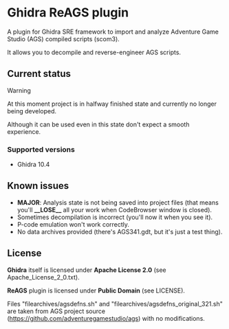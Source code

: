 # Ghidra ReAGS plugin

A plugin for Ghidra SRE framework to import and analyze Adventure Game Studio (AGS) compiled scripts (scom3).

It allows you to decompile and reverse-engineer AGS scripts.

## Current status

> [!WARNING]
> At this moment project is in halfway finished state and currently no longer being developed.

Although it can be used even in this state don't expect a smooth experience.

### Supported versions

* Ghidra 10.4

## Known issues

* **MAJOR**: Analysis state is not being saved into project files (that means you'll **\_\_LOSE\_\_** all your work when CodeBrowser window is closed).
* Sometimes decompilation is incorrect (you'll now it when you see it).
* P-code emulation won't work correctly.
* No data archives provided (there's AGS341.gdt, but it's just a test thing).

## License

**Ghidra** itself is licensed under **Apache License 2.0** (see Apache_License_2_0.txt).

**ReAGS** plugin is licensed under **Public Domain** (see LICENSE).

Files "filearchives/agsdefns.sh" and "filearchives/agsdefns_original_321.sh" are taken from AGS project source (https://github.com/adventuregamestudio/ags) with no modifications.
